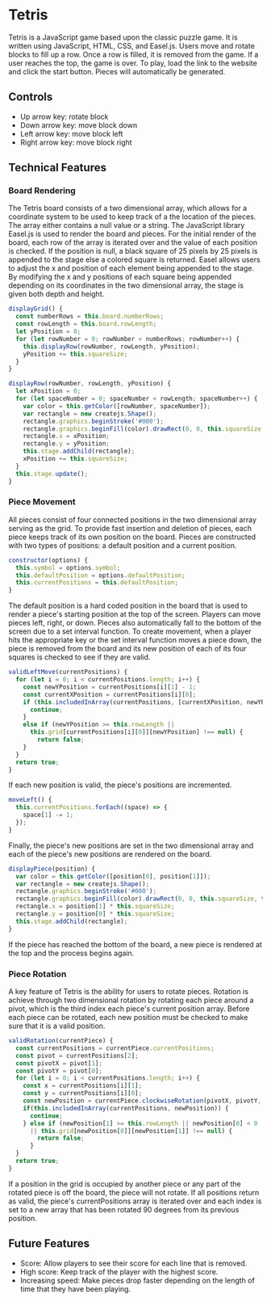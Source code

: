 # Tetris

Tetris is a JavaScript game based upon the classic puzzle game. It is written using JavaScript, HTML, CSS, and Easel.js. Users move and rotate blocks to fill up a row. Once a row is filled, it is removed from the game. If a user reaches the top, the game is over. To play, load the link to the website and click the start button. Pieces will automatically be generated.

## Controls
* Up arrow key: rotate block
* Down arrow key: move block down
* Left arrow key: move block left
* Right arrow key: move block right

## Technical Features
  ### Board Rendering
  The Tetris board consists of a two dimensional array, which allows for a coordinate system to be used to keep track of a the location of the pieces. The array either contains a null value or a string. The JavaScript library Easel.js is used to render the board and pieces. For the initial render of the board, each row of the array is iterated over and the value of each position is checked. If the position is null, a black square of 25 pixels by 25 pixels is appended to the stage else a colored square is returned. Easel allows users to adjust the x and position of each element being appended to the stage. By modifying the x and y positions of each square being appended depending on its coordinates in the two dimensional array, the stage is given both depth and height.

```js
displayGrid() {
  const numberRows = this.board.numberRows;
  const rowLength = this.board.rowLength;
  let yPosition = 0;
  for (let rowNumber = 0; rowNumber < numberRows; rowNumber++) {
    this.displayRow(rowNumber, rowLength, yPosition);
    yPosition += this.squareSize;
  }
}

displayRow(rowNumber, rowLength, yPosition) {
  let xPosition = 0;
  for (let spaceNumber = 0; spaceNumber < rowLength; spaceNumber++) {
    var color = this.getColor([rowNumber, spaceNumber]);
    var rectangle = new createjs.Shape();
    rectangle.graphics.beginStroke('#000');
    rectangle.graphics.beginFill(color).drawRect(0, 0, this.squareSize, this.squareSize);
    rectangle.x = xPosition;
    rectangle.y = yPosition;
    this.stage.addChild(rectangle);
    xPosition += this.squareSize;
  }
  this.stage.update();
}
```

  ### Piece Movement
  All pieces consist of four connected positions in the two dimensional array serving as the grid. To provide fast insertion and deletion of pieces, each piece keeps track of its own position on the board. Pieces are constructed with two types of positions: a default position and a current position.
  ```js
  constructor(options) {
    this.symbol = options.symbol;
    this.defaultPosition = options.defaultPosition;
    this.currentPositions = this.defaultPosition;
  }
  ```
The default position is a hard coded position in the board that is used to render a piece's starting position at the top of the screen. Players can move pieces left, right, or down. Pieces also automatically fall to the bottom of the screen due to a set interval function. To create movement, when a player hits the appropriate key or the set interval function moves a piece down, the piece is removed from the board and its new position of each of its four squares is checked to see if they are valid.

```js
validLeftMove(currentPositions) {
  for (let i = 0; i < currentPositions.length; i++) {
    const newYPosition = currentPositions[i][1] - 1;
    const currentXPosition = currentPositions[i][0];
    if (this.includedInArray(currentPositions, [currentXPosition, newYPosition])) {
      continue;
    }
    else if (newYPosition >= this.rowLength ||
      this.grid[currentPositions[i][0]][newYPosition] !== null) {
        return false;
    }
  }
  return true;
}
```

If each new position is valid, the piece's positions are incremented.
```js
moveLeft() {
  this.currentPositions.forEach((space) => {
    space[1] -= 1;
  });
}
```

 Finally, the piece's new positions are set in the two dimensional array and each of the piece's new positions are rendered on the board.  

```js
displayPiece(position) {
  var color = this.getColor([position[0], position[1]]);
  var rectangle = new createjs.Shape();
  rectangle.graphics.beginStroke('#000');
  rectangle.graphics.beginFill(color).drawRect(0, 0, this.squareSize, this.squareSize);
  rectangle.x = position[1] * this.squareSize;
  rectangle.y = position[0] * this.squareSize;
  this.stage.addChild(rectangle);
}
```

If the piece has reached the bottom of the board, a new piece is rendered at the top and the process begins again.

  ### Piece Rotation
A key feature of Tetris is the ability for users to rotate pieces. Rotation is achieve through two dimensional rotation by rotating each piece around a pivot, which is the third index each piece's current position array. Before each piece can be rotated, each new position must be checked to make sure that it is a valid position.

```js
validRotation(currentPiece) {
  const currentPositions = currentPiece.currentPositions;
  const pivot = currentPositions[2];
  const pivotX = pivot[1];
  const pivotY = pivot[0];
  for (let i = 0; i < currentPositions.length; i++) {
    const x = currentPositions[i][1];
    const y = currentPositions[i][0];
    const newPosition = currentPiece.clockwiseRotation(pivotX, pivotY, x, y, 90);
    if(this.includedInArray(currentPositions, newPosition)) {
      continue;
    } else if (newPosition[1] >= this.rowLength || newPosition[0] < 0
      || this.grid[newPosition[0]][newPosition[1]] !== null) {
        return false;
      }
  }
  return true;
}
```
If a position in the grid is occupied by another piece or any part of the rotated piece is off the board, the piece will not rotate. If all positions return as valid, the piece's currentPositions array is iterated over and each index is set to a new array that has been rotated 90 degrees from its previous position.

## Future Features
  * Score: Allow players to see their score for each line that is removed.
  * High score: Keep track of the player with the highest score.
  * Increasing speed: Make pieces drop faster depending on the length of time that they have been playing.
